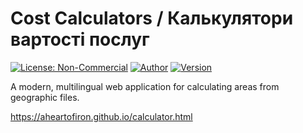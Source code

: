 # Cost Calculators / Калькулятори вартості послуг

[![License: Non-Commercial](https://img.shields.io/badge/License-Non--Commercial-red.svg)](LICENSE)
[![Author](https://img.shields.io/badge/Author-Illia%20Usachov-blue.svg)](https://github.com/)
[![Version](https://img.shields.io/badge/Version-1.0.0-green.svg)](CHANGELOG.md)

A modern, multilingual web application for calculating areas from geographic files.


https://aheartofiron.github.io/calculator.html
